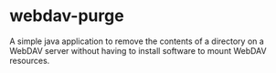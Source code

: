 # webdav-purge
A simple java application to remove the contents of a directory on a WebDAV server without having to install software to mount WebDAV resources.
